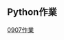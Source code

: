 ## Python作業
[0907作業](https://github.com/xuanlll17/112_pythonhw/blob/main/0907_%E4%BD%9C%E6%A5%AD/README.md)
